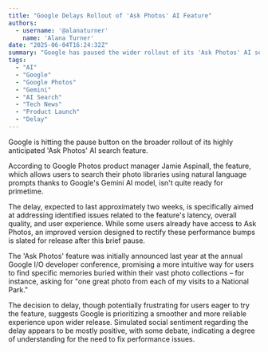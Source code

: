 ```yaml
---
title: "Google Delays Rollout of 'Ask Photos' AI Feature"
authors:
  - username: '@alanaturner'
    name: 'Alana Turner'
date: "2025-06-04T16:24:32Z"
summary: "Google has paused the wider rollout of its 'Ask Photos' AI search feature for about two weeks, citing issues with latency, quality, and user experience. The feature, powered by Gemini AI, allows users to search their photo library with natural language."
tags:
  - "AI"
  - "Google"
  - "Google Photos"
  - "Gemini"
  - "AI Search"
  - "Tech News"
  - "Product Launch"
  - "Delay"
---
```


Google is hitting the pause button on the broader rollout of its highly anticipated 'Ask Photos' AI search feature.

According to Google Photos product manager Jamie Aspinall, the feature, which allows users to search their photo libraries using natural language prompts thanks to Google's Gemini AI model, isn't quite ready for primetime.

The delay, expected to last approximately two weeks, is specifically aimed at addressing identified issues related to the feature's latency, overall quality, and user experience. While some users already have access to Ask Photos, an improved version designed to rectify these performance bumps is slated for release after this brief pause.

The 'Ask Photos' feature was initially announced last year at the annual Google I/O developer conference, promising a more intuitive way for users to find specific memories buried within their vast photo collections – for instance, asking for "one great photo from each of my visits to a National Park."

The decision to delay, though potentially frustrating for users eager to try the feature, suggests Google is prioritizing a smoother and more reliable experience upon wider release. Simulated social sentiment regarding the delay appears to be mostly positive, with some debate, indicating a degree of understanding for the need to fix performance issues.
